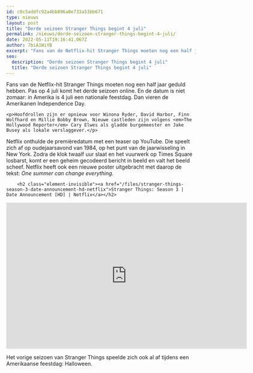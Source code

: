 ```yaml
---
id: c0c5addfc92a4bb896a0e733a53bb671
type: nieuws
layout: post
title: "Derde seizoen Stranger Things begint 4 juli"
permalink: /nieuws/derde-seizoen-stranger-things-begint-4-juli/
date: 2022-05-11T19:16:41.067Z
author: 7biA1WiYB
excerpt: "Fans van de Netflix-hit Stranger Things moeten nog een half jaar geduld hebben. Pas op 4 juli komt het derde seizoen online. En de datum is niet zomaar: in Amerika is 4 juli een nationale feestdag. Dan vieren de Amerikanen Independence Day.  "
seo:
  description: "Derde seizoen Stranger Things begint 4 juli"
  title: "Derde seizoen Stranger Things begint 4 juli"
---
```

Fans van de Netflix-hit Stranger Things moeten nog een half jaar geduld hebben. Pas op 4 juli komt het derde seizoen online. En de datum is niet zomaar: in Amerika is 4 juli een nationale feestdag. Dan vieren de Amerikanen Independence Day.  

    <p>Hoofdrollen zijn er opnieuw voor Winona Ryder, David Harbor, Finn Wolfhard en Millie Bobby Brown. Nieuwe castleden zijn volgens <em>The Hollywood Reporter</em> Cary Elwes als gladde burgemeester en Jake Busey als lokale verslaggever.</p>
<p>Netflix onthulde de premièredatum met een teaser op YouTube. Die speelt zich af op oudejaarsavond van 1984, op het punt van de jaarwisseling in New York. Zodra de klok twaalf uur slaat en het vuurwerk op Times Square losbarst, komt er een geheim gecodeerd bericht in beeld en valt het beeld scheef. Netflix heeft ook een nieuwe poster uitgebracht met daarop de tekst: <em>One summer can change everything.</em></p>
<p><div class="media media-element-container media-default"><div id="file-535783" class="file file-video file-video-youtube">

        <h2 class="element-invisible"><a href="/files/stranger-things-season-3-date-announcement-hd-netflix">Stranger Things: Season 3 | Date Announcement [HD] | Netflix</a></h2>
    
  
  <div class="content">
    <div class="media-youtube-video media-element file-default media-youtube-1">
  <iframe class="media-youtube-player" width="640" height="390" title="Stranger Things: Season 3 | Date Announcement [HD] | Netflix" src="https://www.youtube.com/embed/UlpmMRrt-s8?wmode=opaque&controls=" name="Stranger Things: Season 3 | Date Announcement [HD] | Netflix" frameborder="0" allowfullscreen="">Video van Stranger Things: Season 3 | Date Announcement [HD] | Netflix</iframe>
</div>
  </div>

  
</div>
</div>
<p>Het vorige seizoen van Stranger Things speelde zich ook al af tijdens een Amerikaanse feestdag: Halloween.</p>  
